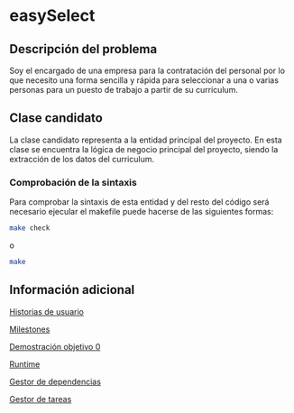 # easySelect

## Descripción del problema

Soy el encargado de una empresa para la contratación del personal por lo que 
necesito una forma sencilla y rápida para seleccionar a una o varias personas
para un puesto de trabajo a partir de su curriculum.

## Clase candidato

La clase candidato representa a la entidad principal del proyecto. En esta clase 
se encuentra la lógica de negocio principal del proyecto, siendo la extracción 
de los datos del curriculum.

### Comprobación de la sintaxis

Para comprobar la sintaxis de esta entidad y del resto del código será necesario
ejecular el makefile puede hacerse de las siguientes formas:

```bash
make check
```
o 

```bash
make
```

## Información adicional

[Historias de usuario](./docs/historias_usuario.md)

[Milestones](./docs/milestones.md)

[Demostración objetivo 0](./docs/objetivo0.md)

[Runtime](./docs/runtime.md)

[Gestor de dependencias](./docs/gestor_dependencias.md)

[Gestor de tareas](./docs/gestor_tareas.md)

